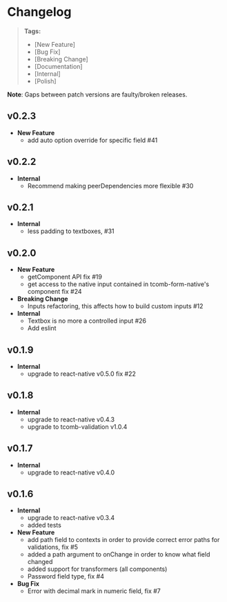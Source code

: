 # Changelog

> **Tags:**
> - [New Feature]
> - [Bug Fix]
> - [Breaking Change]
> - [Documentation]
> - [Internal]
> - [Polish]

**Note**: Gaps between patch versions are faulty/broken releases.

## v0.2.3

- **New Feature**
    + add auto option override for specific field #41

## v0.2.2

- **Internal**
    + Recommend making peerDependencies more flexible #30

## v0.2.1

- **Internal**
    + less padding to textboxes, #31

## v0.2.0

- **New Feature**
    + getComponent API fix #19
    + get access to the native input contained in tcomb-form-native's component fix #24
- **Breaking Change**
    + Inputs refactoring, this affects how to build custom inputs #12
- **Internal**
    + Textbox is no more a controlled input #26
    + Add eslint

## v0.1.9

- **Internal**
    + upgrade to react-native v0.5.0 fix #22

## v0.1.8

- **Internal**
    - upgrade to react-native v0.4.3
    - upgrade to tcomb-validation v1.0.4

## v0.1.7

- **Internal**
    - upgrade to react-native v0.4.0

## v0.1.6

- **Internal**
    - upgrade to react-native v0.3.4
    - added tests
- **New Feature**
    - add path field to contexts in order to provide correct error paths for validations, fix #5
    - added a path argument to onChange in order to know what field changed
    - added support for transformers (all components)
    - Password field type, fix #4
- **Bug Fix**
    - Error with decimal mark in numeric field, fix #7
